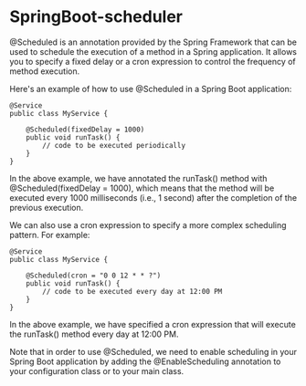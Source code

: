 # SpringBoot-scheduler
@Scheduled is an annotation provided by the Spring Framework that can be used to schedule the execution of a method in a Spring application. It allows you to specify a fixed delay or a cron expression to control the frequency of method execution.

Here's an example of how to use @Scheduled in a Spring Boot application:
```
@Service
public class MyService {
    
    @Scheduled(fixedDelay = 1000)
    public void runTask() {
        // code to be executed periodically
    }
}
```
In the above example, we have annotated the runTask() method with @Scheduled(fixedDelay = 1000), which means that the method will be executed every 1000 milliseconds (i.e., 1 second) after the completion of the previous execution.

We can also use a cron expression to specify a more complex scheduling pattern. For example:
```
@Service
public class MyService {
    
    @Scheduled(cron = "0 0 12 * * ?")
    public void runTask() {
        // code to be executed every day at 12:00 PM
    }
}
```
In the above example, we have specified a cron expression that will execute the runTask() method every day at 12:00 PM.

Note that in order to use @Scheduled, we need to enable scheduling in your Spring Boot application by adding the @EnableScheduling annotation to your configuration class or to your main class.


